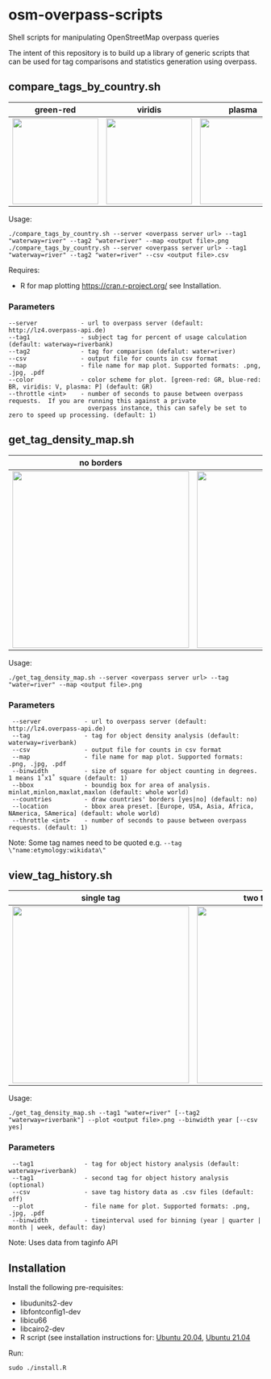 # osm-overpass-scripts
Shell scripts for manipulating OpenStreetMap overpass queries

The intent of this repository is to build up a library of generic scripts that can be used for tag comparisons and statistics generation using overpass.

## compare_tags_by_country.sh
| green-red | viridis | plasma | blue-red |
| --------- | ------- | ------ | -------- |
| <img src="https://github.com/ZeLonewolf/osm-overpass-scripts/blob/main/img/test1.png" width="170"> | <img src="https://github.com/ZeLonewolf/osm-overpass-scripts/blob/main/img/test2.png" width="170"> | <img src="https://github.com/ZeLonewolf/osm-overpass-scripts/blob/main/img/test3.png" width="170"> | <img src="https://github.com/ZeLonewolf/osm-overpass-scripts/blob/main/img/test4.png" width="170"> |

Usage:

	./compare_tags_by_country.sh --server <overpass server url> --tag1 "waterway=river" --tag2 "water=river" --map <output file>.png
	./compare_tags_by_country.sh --server <overpass server url> --tag1 "waterway=river" --tag2 "water=river" --csv <output file>.csv

Requires:
* R for map plotting https://cran.r-project.org/ see Installation.

### Parameters
    --server            - url to overpass server (default: http://lz4.overpass-api.de)
    --tag1              - subject tag for percent of usage calculation (default: waterway=riverbank)
    --tag2              - tag for comparison (defalut: water=river)
    --csv               - output file for counts in csv format
    --map               - file name for map plot. Supported formats: .png, .jpg, .pdf
    --color             - color scheme for plot. [green-red: GR, blue-red: BR, viridis: V, plasma: P] (default: GR)
    --throttle <int>    - number of seconds to pause between overpass requests.  If you are running this against a private
                          overpass instance, this can safely be set to zero to speed up processing. (default: 1)

## get_tag_density_map.sh
| no borders | w/ borders |
| ----| ---- |
| <img src="https://github.com/ZeLonewolf/osm-overpass-scripts/blob/main/img/testdens1.png" width="350"> | <img src="https://github.com/ZeLonewolf/osm-overpass-scripts/blob/main/img/testdens2.png" width="350"> |

Usage:

    ./get_tag_density_map.sh --server <overpass server url> --tag "water=river" --map <output file>.png

### Parameters
     --server            - url to overpass server (default: http://lz4.overpass-api.de)
     --tag               - tag for object density analysis (default: waterway=riverbank)
     --csv               - output file for counts in csv format
     --map               - file name for map plot. Supported formats: .png, .jpg, .pdf
     --binwidth          - size of square for object counting in degrees. 1 means 1˚x1˚ square (default: 1)
     --bbox              - boundig box for area of analysis. minlat,minlon,maxlat,maxlon (default: whole world)
     --countries         - draw countries' borders [yes|no] (default: no)
     --location          - bbox area preset. [Europe, USA, Asia, Africa, NAmerica, SAmerica] (default: whole world)
     --throttle <int>    - number of seconds to pause between overpass requests. (default: 1)

Note: Some tag names need to be quoted e.g. `--tag \"name:etymology:wikidata\"`

## view_tag_history.sh
| single tag | two tags comparison |
| ----| ---- |
| <img src="https://github.com/ZeLonewolf/osm-overpass-scripts/blob/main/img/testhist1.png" width="350"> | <img src="https://github.com/ZeLonewolf/osm-overpass-scripts/blob/main/img/testhist2.png" width="350"> |

Usage:

    ./get_tag_density_map.sh --tag1 "water=river" [--tag2 "waterway=riverbank"] --plot <output file>.png --binwidth year [--csv yes]

### Parameters
     --tag1              - tag for object history analysis (default: waterway=riverbank)
     --tag1              - second tag for object history analysis (optional)
     --csv               - save tag history data as .csv files (default: off)
     --plot              - file name for plot. Supported formats: .png, .jpg, .pdf
     --binwidth          - timeinterval used for binning (year | quarter | month | week, default: day)

Note: Uses data from taginfo API

## Installation

Install the following pre-requisites:
* libudunits2-dev
* libfontconfig1-dev
* libicu66
* libcairo2-dev
* R script (see installation instructions for: [Ubuntu 20.04](https://linuxize.com/post/how-to-install-r-on-ubuntu-20-04 "Ubuntu 20.04 R installation instructions"), [Ubuntu 21.04](https://cran.r-project.org/bin/linux/ubuntu/)

Run:

	sudo ./install.R
